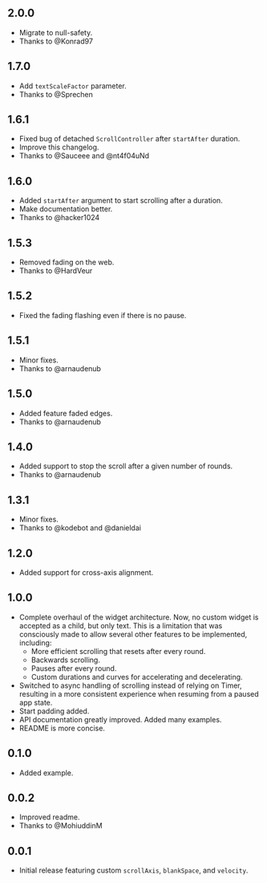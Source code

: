 ## 2.0.0

* Migrate to null-safety.
* Thanks to @Konrad97

## 1.7.0

* Add `textScaleFactor` parameter.
* Thanks to @Sprechen

## 1.6.1

* Fixed bug of detached `ScrollController` after `startAfter` duration.
* Improve this changelog.
* Thanks to @Sauceee and @nt4f04uNd

## 1.6.0

* Added `startAfter` argument to start scrolling after a duration.
* Make documentation better.
* Thanks to @hacker1024

## 1.5.3

* Removed fading on the web.
* Thanks to @HardVeur

## 1.5.2

* Fixed the fading flashing even if there is no pause.

## 1.5.1

* Minor fixes.
* Thanks to @arnaudenub

## 1.5.0

* Added feature faded edges.
* Thanks to @arnaudenub

## 1.4.0

* Added support to stop the scroll after a given number of rounds.
* Thanks to @arnaudenub

## 1.3.1

* Minor fixes.
* Thanks to @kodebot and @danieldai

## 1.2.0

* Added support for cross-axis alignment.

## 1.0.0

* Complete overhaul of the widget architecture. Now, no custom widget is
  accepted as a child, but only text. This is a limitation that was consciously
  made to allow several other features to be implemented, including:
  * More efficient scrolling that resets after every round.
  * Backwards scrolling.
  * Pauses after every round.
  * Custom durations and curves for accelerating and decelerating.
* Switched to async handling of scrolling instead of relying on Timer,
  resulting in a more consistent experience when resuming from a paused app
  state.
* Start padding added.
* API documentation greatly improved. Added many examples.
* README is more concise.

## 0.1.0

* Added example.

## 0.0.2

* Improved readme.
* Thanks to @MohiuddinM

## 0.0.1

* Initial release featuring custom `scrollAxis`, `blankSpace`, and `velocity`.
